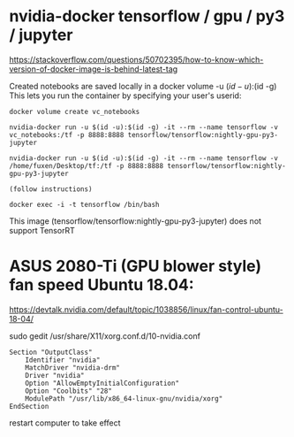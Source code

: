
# nvidia-docker tensorflow / gpu / py3 / jupyter

https://stackoverflow.com/questions/50702395/how-to-know-which-version-of-docker-image-is-behind-latest-tag

Created notebooks are saved locally in a docker volume
-u $(id -u):$(id -g) This lets you run the container by specifying your user's userid:

    docker volume create vc_notebooks

    nvidia-docker run -u $(id -u):$(id -g) -it --rm --name tensorflow -v vc_notebooks:/tf -p 8888:8888 tensorflow/tensorflow:nightly-gpu-py3-jupyter

    nvidia-docker run -u $(id -u):$(id -g) -it --rm --name tensorflow -v /home/fuxen/Desktop/tf:/tf -p 8888:8888 tensorflow/tensorflow:nightly-gpu-py3-jupyter

    (follow instructions)

    docker exec -i -t tensorflow /bin/bash
This image (tensorflow/tensorflow:nightly-gpu-py3-jupyter) does not support TensorRT


# ASUS 2080-Ti (GPU blower style) fan speed Ubuntu 18.04:
https://devtalk.nvidia.com/default/topic/1038856/linux/fan-control-ubuntu-18-04/

sudo gedit /usr/share/X11/xorg.conf.d/10-nvidia.conf

    Section "OutputClass"
        Identifier "nvidia"
        MatchDriver "nvidia-drm"
        Driver "nvidia"
        Option "AllowEmptyInitialConfiguration"
        Option "Coolbits" "28"
        ModulePath "/usr/lib/x86_64-linux-gnu/nvidia/xorg"
    EndSection

restart computer to take effect

